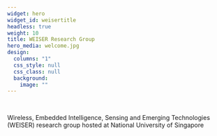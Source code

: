 ```yaml
---
widget: hero
widget_id: weisertitle
headless: true
weight: 10
title: WEISER Research Group
hero_media: welcome.jpg
design:
  columns: "1"
  css_style: null
  css_class: null
  background:
    image: ""
---
```

<br>

Wireless, Embedded Intelligence, Sensing and Emerging Technologies (WEISER) research group hosted at National University of Singapore